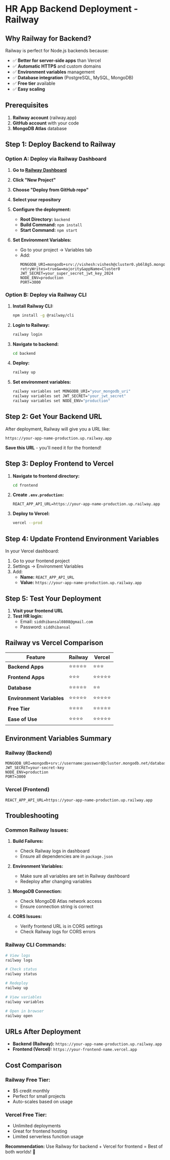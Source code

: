# HR App Backend Deployment - Railway

## Why Railway for Backend?

Railway is perfect for Node.js backends because:
- ✅ **Better for server-side apps** than Vercel
- ✅ **Automatic HTTPS** and custom domains
- ✅ **Environment variables** management
- ✅ **Database integration** (PostgreSQL, MySQL, MongoDB)
- ✅ **Free tier** available
- ✅ **Easy scaling**

## Prerequisites

1. **Railway account** (railway.app)
2. **GitHub account** with your code
3. **MongoDB Atlas** database

## Step 1: Deploy Backend to Railway

### Option A: Deploy via Railway Dashboard

1. **Go to [Railway Dashboard](https://railway.app/dashboard)**

2. **Click "New Project"**

3. **Choose "Deploy from GitHub repo"**

4. **Select your repository**

5. **Configure the deployment:**
   - **Root Directory:** `backend`
   - **Build Command:** `npm install`
   - **Start Command:** `npm start`

6. **Set Environment Variables:**
   - Go to your project → Variables tab
   - Add:
     ```
     MONGODB_URI=mongodb+srv://vishesh:vishesh@cluster0.yb6l8g5.mongodb.net/?retryWrites=true&w=majority&appName=Cluster0
     JWT_SECRET=your_super_secret_jwt_key_2024
     NODE_ENV=production
     PORT=3000
     ```

### Option B: Deploy via Railway CLI

1. **Install Railway CLI:**
   ```bash
   npm install -g @railway/cli
   ```

2. **Login to Railway:**
   ```bash
   railway login
   ```

3. **Navigate to backend:**
   ```bash
   cd backend
   ```

4. **Deploy:**
   ```bash
   railway up
   ```

5. **Set environment variables:**
   ```bash
   railway variables set MONGODB_URI="your_mongodb_uri"
   railway variables set JWT_SECRET="your_jwt_secret"
   railway variables set NODE_ENV="production"
   ```

## Step 2: Get Your Backend URL

After deployment, Railway will give you a URL like:
```
https://your-app-name-production.up.railway.app
```

**Save this URL** - you'll need it for the frontend!

## Step 3: Deploy Frontend to Vercel

1. **Navigate to frontend directory:**
   ```bash
   cd frontend
   ```

2. **Create `.env.production`:**
   ```
   REACT_APP_API_URL=https://your-app-name-production.up.railway.app
   ```

3. **Deploy to Vercel:**
   ```bash
   vercel --prod
   ```

## Step 4: Update Frontend Environment Variables

In your Vercel dashboard:
1. Go to your frontend project
2. Settings → Environment Variables
3. Add:
   - **Name:** `REACT_APP_API_URL`
   - **Value:** `https://your-app-name-production.up.railway.app`

## Step 5: Test Your Deployment

1. **Visit your frontend URL**
2. **Test HR login:**
   - Email: `siddhibansal0808@gmail.com`
   - Password: `siddhibansal`

## Railway vs Vercel Comparison

| Feature | Railway | Vercel |
|---------|---------|--------|
| **Backend Apps** | ⭐⭐⭐⭐⭐ | ⭐⭐⭐ |
| **Frontend Apps** | ⭐⭐⭐ | ⭐⭐⭐⭐⭐ |
| **Database** | ⭐⭐⭐⭐⭐ | ⭐⭐ |
| **Environment Variables** | ⭐⭐⭐⭐⭐ | ⭐⭐⭐⭐⭐ |
| **Free Tier** | ⭐⭐⭐⭐ | ⭐⭐⭐⭐⭐ |
| **Ease of Use** | ⭐⭐⭐⭐ | ⭐⭐⭐⭐⭐ |

## Environment Variables Summary

### Railway (Backend)
```
MONGODB_URI=mongodb+srv://username:password@cluster.mongodb.net/database
JWT_SECRET=your-secret-key
NODE_ENV=production
PORT=3000
```

### Vercel (Frontend)
```
REACT_APP_API_URL=https://your-app-name-production.up.railway.app
```

## Troubleshooting

### Common Railway Issues:

1. **Build Failures:**
   - Check Railway logs in dashboard
   - Ensure all dependencies are in `package.json`

2. **Environment Variables:**
   - Make sure all variables are set in Railway dashboard
   - Redeploy after changing variables

3. **MongoDB Connection:**
   - Check MongoDB Atlas network access
   - Ensure connection string is correct

4. **CORS Issues:**
   - Verify frontend URL is in CORS settings
   - Check Railway logs for CORS errors

### Railway CLI Commands:
```bash
# View logs
railway logs

# Check status
railway status

# Redeploy
railway up

# View variables
railway variables

# Open in browser
railway open
```

## URLs After Deployment

- **Backend (Railway):** `https://your-app-name-production.up.railway.app`
- **Frontend (Vercel):** `https://your-frontend-name.vercel.app`

## Cost Comparison

### Railway Free Tier:
- $5 credit monthly
- Perfect for small projects
- Auto-scales based on usage

### Vercel Free Tier:
- Unlimited deployments
- Great for frontend hosting
- Limited serverless function usage

**Recommendation:** Use Railway for backend + Vercel for frontend = Best of both worlds! 🚀 
